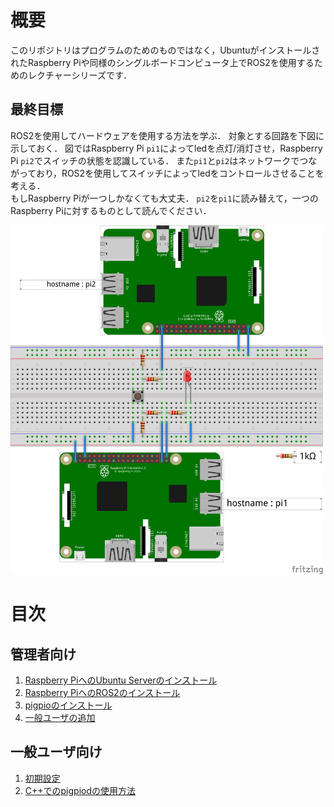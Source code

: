 # 概要

このリポジトリはプログラムのためのものではなく，UbuntuがインストールされたRaspberry Piや同様のシングルボードコンピュータ上でROS2を使用するためのレクチャーシリーズです．

## 最終目標
ROS2を使用してハードウェアを使用する方法を学ぶ．
対象とする回路を下図に示しておく．
図ではRaspberry Pi `pi1`によってledを点灯/消灯させ，Raspberry Pi `pi2`でスイッチの状態を認識している．
また`pi1`と`pi2`はネットワークでつながっており，ROS2を使用してスイッチによってledをコントロールさせることを考える．<br>
もしRaspberry Piが一つしかなくても大丈夫．
`pi2`を`pi1`に読み替えて，一つのRaspberry Piに対するものとして読んでください．

<img src="figs/led_switch.png" width="500">

# 目次
## 管理者向け

1. [Raspberry PiへのUbuntu Serverのインストール](Installation_of_UbuntuServer_on_RaspberryPi_JP.md)
1. [Raspberry PiへのROS2のインストール](Installation_of_ROS2_on_RaspberryPi_JP.md)
1. [pigpioのインストール](Installation_of_pigpio_library_JP.md)
1. [一般ユーザの追加](Addition_of_general_users_JP.md)

## 一般ユーザ向け

1. [初期設定](Initial_settings_of_general_users_JP.md)
1. [C++でのpigpiodの使用方法](Usage_of_pigpiod_in_cpp_JP.md)

